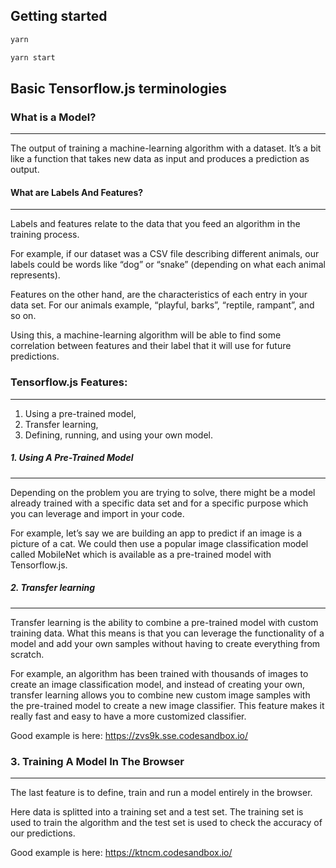## Getting started

```sh
yarn

yarn start
```

## Basic Tensorflow.js terminologies

### What is a Model?
----
The output of training a machine-learning algorithm with a dataset. It’s a bit like a function that takes new data as input and produces a prediction as output.

#### What are Labels And Features?
---
Labels and features relate to the data that you feed an algorithm in the training process.

For example, if our dataset was a CSV file describing different animals, our labels could be words like “dog” or “snake” (depending on what each animal represents).

Features on the other hand, are the characteristics of each entry in your data set. For our animals example, “playful, barks”, “reptile, rampant”, and so on.

Using this, a machine-learning algorithm will be able to find some correlation between features and their label that it will use for future predictions.

### Tensorflow.js Features:
---
1. Using a pre-trained model,
2. Transfer learning,
3. Defining, running, and using your own model.

##### 1. Using A Pre-Trained Model
---
Depending on the problem you are trying to solve, there might be a model already trained with a specific data set and for a specific purpose which you can leverage and import in your code.

For example, let’s say we are building an app to predict if an image is a picture of a cat. We could then use a popular image classification model called MobileNet which is available as a pre-trained model with Tensorflow.js.

##### 2. Transfer learning
---
Transfer learning is the ability to combine a pre-trained model with custom training data. What this means is that you can leverage the functionality of a model and add your own samples without having to create everything from scratch.

For example, an algorithm has been trained with thousands of images to create an image classification model, and instead of creating your own, transfer learning allows you to combine new custom image samples with the pre-trained model to create a new image classifier. This feature makes it really fast and easy to have a more customized classifier.

Good example is here: https://zvs9k.sse.codesandbox.io/

### 3. Training A Model In The Browser
---
The last feature is to define, train and run a model entirely in the browser.

Here data is splitted into a training set and a test set. The training set is used to train the algorithm and the test set is used to check the accuracy of our predictions.

Good example is here: https://ktncm.codesandbox.io/
